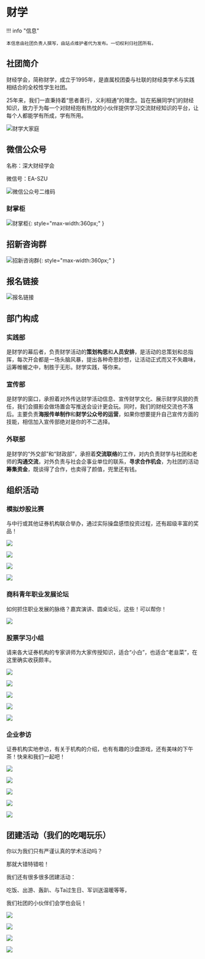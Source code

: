 # 财学

!!! info "信息"

    本信息由社团负责人撰写，由站点维护者代为发布。一切权利归社团所有。

## 社团简介
财经学会，简称财学，成立于1995年，是直属校团委与社联的财经类学术与实践相结合的全校性学生社团。

25年来，我们一直秉持着“思者善行，义利相通”的理念。旨在拓展同学们的财经知识，致力于为每一个对财经抱有热忱的小伙伴提供学习交流财经知识的平台，让每个人都能学有所成，学有所用。

![财学大家庭](./image.png)

## 微信公众号
名称：深大财经学会

微信号：EA-SZU

![微信公众号二维码](./qrcode.jpg)

### 财掌柜
![财掌柜](./caizhanggui.png){: style="max-width:360px;" }

## 招新咨询群
![招新咨询群](./group.png){: style="max-width:360px;" }

## 报名链接
![报名链接](./questionnaire.png)

## 部门构成
### 实践部
是财学的幕后者，负责财学活动的**策划构思**和**人员安排**，是活动的总策划和总指挥，每次开会都是一场头脑风暴，提出各种奇思妙想，让活动正式而又不失趣味，运筹帷幄之中，制胜于无形。财学实践，等你来。

### 宣传部
是财学的窗口，承担着对外传达财学活动信息、宣传财学文化、展示财学风貌的责任，我们会摄影会做场置会写推送会设计更会玩。同时，我们的财经交流也不落后。主要负责**海报传单制作**和**财学公众号的运营**，如果你想要提升自己宣传方面的技能，相信加入宣传部绝对是你的不二选择。

### 外联部
是财学的“外交部”和“财政部”，承担着**交流联络**的工作，对内负责财学与社团和老师的**沟通交流**，对外负责与社会企事业单位的联系，**寻求合作机会**，为社团的活动**筹集资金**，既谈得了合作，也卖得了颜值，兜里还有钱。

## 组织活动
### 模拟炒股比赛
与中行或其他证券机构联合举办，通过实际操盘感悟投资过程，还有超级丰富的奖品！

![](./image1.png)

![](./image2.png)

![](./image3.png)

![](./image4.png)

### 商科青年职业发展论坛
如何抓住职业发展的脉络？嘉宾演讲、圆桌论坛，这些！可以帮你！

![](./image5.png)

### 股票学习小组
请来各大证券机构的专家讲师为大家传授知识，适合“小白”，也适合“老韭菜”，在这里确实收获颇丰。

![](./image6.png)

![](./image7.png)

![](./image8.png)

![](./image9.png)

![](./image10.png)

### 企业参访
证券机构实地参访，有关于机构的介绍，也有有趣的沙盘游戏，还有美味的下午茶！快来和我们一起吧！

![](./image11.png)

![](./image12.png)

![](./image13.png)

![](./image14.png)

![](./image15.png)

## 团建活动（我们的吃喝玩乐）
你以为我们只有严谨认真的学术活动吗？

那就大错特错啦！

我们还有很多很多团建活动：

吃饭、出游、轰趴、与Ta过生日、军训送温暖等等，

我们社团的小伙伴们会学也会玩！

![](./image16.png)

![](./image17.png)

![](./image18.png)

![](./image19.png)
